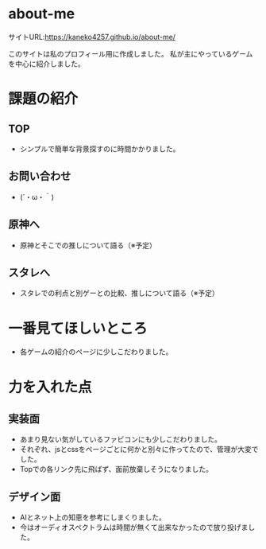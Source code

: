 # about-me

サイトURL:https://kaneko4257.github.io/about-me/

このサイトは私のプロフィール用に作成しました。
私が主にやっているゲームを中心に紹介しました。

# 課題の紹介

## TOP
- シンプルで簡単な背景探すのに時間かかりました。

## お問い合わせ
- (´・ω・｀)

## 原神へ
- 原神とそこでの推しについて語る（※予定）

## スタレへ
- スタレでの利点と別ゲーとの比較、推しについて語る（※予定）



# 一番見てほしいところ
- 各ゲームの紹介のページに少しこだわりました。


# 力を入れた点

## 実装面
- あまり見ない気がしているファビコンにも少しこだわりました。
- それぞれ、jsとcssをページごとに何かと別々に作ってたので、管理が大変でした。
- Topでの各リンク先に飛ばず、面前放棄しそうになりました。


## デザイン面
- AIとネット上の知恵を参考にしまくりました。
- 今はオーディオスペクトラムは時間が無くて出来なかったので放り投げました。


